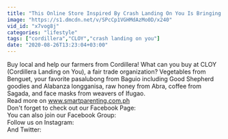 ```yaml
---
title: "This Online Store Inspired By Crash Landing On You Is Bringing Cordillera Products To Manila"
image: "https://s1.dmcdn.net/v/SPcCp1VGHMdAzMo0D/x240"
vid_id: "x7vog8j"
categories: "lifestyle"
tags: ["cordillera","CLOY","crash landing on you"]
date: "2020-08-26T13:23:04+03:00"
---
```

Buy local and help our farmers from Cordillera!  What can you buy at CLOY (Cordillera Landing on You), a fair trade organization? Vegetables from Benguet, your favorite pasalubong from Baguio including Good Shepherd goodies and Alabanza longganisa, raw honey from Abra, coffee from Sagada, and face masks from weavers of Ifugao.  <br>Read more on www.smartparenting.com.ph  <br>Don't forget to check out our Facebook Page:   <br>You can also join our Facebook Group:   <br>Follow us on Instagram:   <br>And Twitter: 
